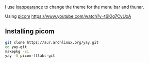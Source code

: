 I use [lxappearance](https://github.com/lxde/lxappearance) to change the theme for the menu bar and thunar.

Using  [picom](https://github.com/yshui/picom) https://www.youtube.com/watch?v=t6Klg7CvUxA

## Installing picom

```bash
git clone https://aur.archlinux.org/yay.git
cd yay-git
makepkg -si
yay -S picom-ftlabs-git
```
